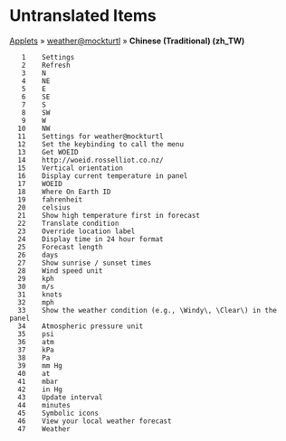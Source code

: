 # Untranslated Items
[Applets](../../../README.md) &#187; [weather@mockturtl](../README.md) &#187; **Chinese (Traditional) (zh_TW)**

       1	Settings
       2	Refresh
       3	N
       4	NE
       5	E
       6	SE
       7	S
       8	SW
       9	W
      10	NW
      11	Settings for weather@mockturtl
      12	Set the keybinding to call the menu
      13	Get WOEID
      14	http://woeid.rosselliot.co.nz/
      15	Vertical orientation
      16	Display current temperature in panel
      17	WOEID
      18	Where On Earth ID
      19	fahrenheit
      20	celsius
      21	Show high temperature first in forecast
      22	Translate condition
      23	Override location label
      24	Display time in 24 hour format
      25	Forecast length
      26	days
      27	Show sunrise / sunset times
      28	Wind speed unit
      29	kph
      30	m/s
      31	knots
      32	mph
      33	Show the weather condition (e.g., \Windy\, \Clear\) in the panel
      34	Atmospheric pressure unit
      35	psi
      36	atm
      37	kPa
      38	Pa
      39	mm Hg
      40	at
      41	mbar
      42	in Hg
      43	Update interval
      44	minutes
      45	Symbolic icons
      46	View your local weather forecast
      47	Weather
